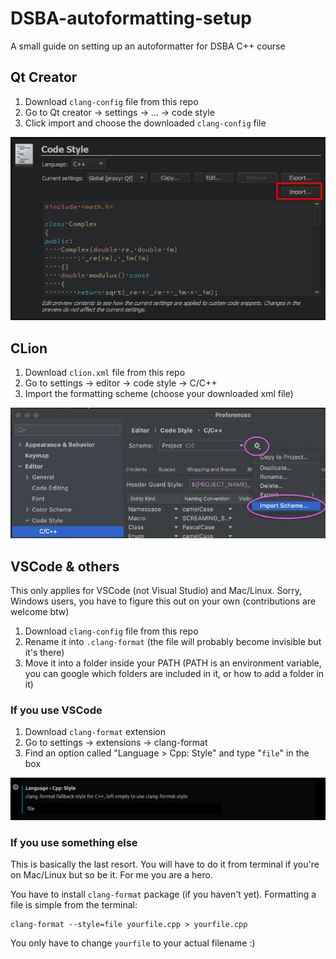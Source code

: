 # DSBA-autoformatting-setup
A small guide on setting up an autoformatter for DSBA C++ course

## Qt Creator

1. Download `clang-config` file from this repo
2. Go to Qt creator -> settings -> ... -> code style
3. Click import and choose the downloaded `clang-config` file

![](assets/qtcreator.png)

## CLion

1. Download `clion.xml` file from this repo
2. Go to settings -> editor -> code style -> C/C++
3. Import the formatting scheme (choose your downloaded xml file)

![](assets/clion.jpg)

## VSCode & others

This only applies for VSCode (not Visual Studio) and Mac/Linux. Sorry, Windows users, you have to figure this out on your own (contributions are welcome btw)

1. Download `clang-config` file from this repo
2. Rename it into `.clang-format` (the file will probably become invisible but it's there)
3. Move it into a folder inside your PATH (PATH is an environment variable, you can google which folders are included in it, or how to add a folder in it)

### If you use VSCode

1. Download `clang-format` extension
2. Go to settings -> extensions -> clang-format
3. Find an option called "Language > Cpp: Style" and type "`file`" in the box

![](assets/vscode.jpg)

### If you use something else

This is basically the last resort. You will have to do it from terminal if you're on Mac/Linux but so be it.
For me you are a hero.

You have to install `clang-format` package (if you haven't yet). Formatting a file is simple from the terminal:

```
clang-format --style=file yourfile.cpp > yourfile.cpp
```

You only have to change `yourfile` to your actual filename :)

